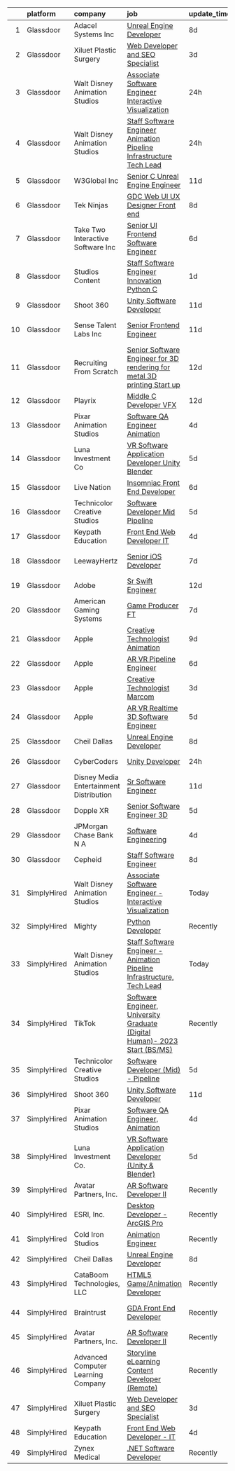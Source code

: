 

|    | platform    | company                                   | job                                                                                                                                                                                                                                                                                                                                                                                                                                                                                                                                                                                                                                                                                                                                                                                                                                                                                                                                                                                                                                                                                                                                                                                                                                                                                                                                                                                      | update_time   | location                       |
|---:|:------------|:------------------------------------------|:-----------------------------------------------------------------------------------------------------------------------------------------------------------------------------------------------------------------------------------------------------------------------------------------------------------------------------------------------------------------------------------------------------------------------------------------------------------------------------------------------------------------------------------------------------------------------------------------------------------------------------------------------------------------------------------------------------------------------------------------------------------------------------------------------------------------------------------------------------------------------------------------------------------------------------------------------------------------------------------------------------------------------------------------------------------------------------------------------------------------------------------------------------------------------------------------------------------------------------------------------------------------------------------------------------------------------------------------------------------------------------------------|:--------------|:-------------------------------|
|  1 | Glassdoor   | Adacel Systems Inc                        | [Unreal Engine Developer](https://www.glassdoor.com/partner/jobListing.htm?pos=117&ao=1136043&s=58&guid=00000183a6fc986f88f8c1289433b898&src=GD_JOB_AD&t=SR&vt=w&ea=1&cs=1_184e92fb&cb=1664953915824&jobListingId=1008163932480&jrtk=3-0-1gejfp64ukf3t801-1gejfp65fh4cs800-14b9854258014de1-)                                                                                                                                                                                                                                                                                                                                                                                                                                                                                                                                                                                                                                                                                                                                                                                                                                                                                                                                                                                                                                                                                            | 8d            | Orlando, FL                    |
|  2 | Glassdoor   | Xiluet Plastic Surgery                    | [Web Developer and SEO Specialist](https://www.glassdoor.com/partner/jobListing.htm?pos=103&ao=1110586&s=58&guid=00000183a6fc986f88f8c1289433b898&src=GD_JOB_AD&t=SR&vt=w&ea=1&cs=1_46428ffa&cb=1664953915823&jobListingId=1008177142019&cpc=9952A63AB06E78AD&jrtk=3-0-1gejfp64ukf3t801-1gejfp65fh4cs800-775077d75cd9177d--6NYlbfkN0A0p2feBN3TwtRPLKm20cpgKOK-k5pqnygCk7BWFHc1reF4KTTsYTfq75tOmYaairQzpl8Y4I_wBrRqYZTBCA__qpS59ryzLGC3kqflZMvSsTCZFhLrynlv0R6TtjpKCDtd4zxyqJrs4p7HSLcBVq5ihbVFI3BnH69_nU4zFdDc7_RfOdiogQXOfQPygfWeqpkJrtnpZy8tgGWMuXjeM0V_zolp2ZS77HCY32b0igg53RpM2Lkb2WPAaoXcak2WsQmJYCH3oKhi4ya9y1uGFLTUUbyeczISgcGp4KOoEgSi4J4m3N4gTEOxX2SD3K6wEjXMCOQgI8Z4xA6kgJpYXg6xtDamW4d5P0FmRbI1BRn-Zt9zCmte5zwLfTtPCSwga5KLlPkudD4JMRL7F3yaPOWB3UmDG_P5ViDyuk-lYOeDYErjHZgSYbrZiyoEl2UDu1DH9wxXDTHtpqwJVE-a0zMORVlBbZ_tdK7IF9pqQktKk-PSpb7UICbjw_aDQGZjvc7adQ7Cfibar29PiR3CGR6a)                                                                                                                                                                                                                                                                                                                                                                                                                                                                                              | 3d            | Miami, FL                      |
|  3 | Glassdoor   | Walt Disney Animation Studios             | [Associate Software Engineer   Interactive Visualization](https://www.glassdoor.com/partner/jobListing.htm?pos=104&ao=1110586&s=58&guid=00000183a6fc986f88f8c1289433b898&src=GD_JOB_AD&t=SR&vt=w&cs=1_aaa4198f&cb=1664953915823&jobListingId=1008184522276&cpc=84DBBAA61F05C438&jrtk=3-0-1gejfp64ukf3t801-1gejfp65fh4cs800-ad96398b4d895bfe--6NYlbfkN0DAFTyt7pbDCC2JPO79CSdi1dIb81yjczP5qsKcZIxgiYm3-7g-689UM0rgypL64crYUU4mHqNKLMF6bmGzKZn0i5nrhRTFYDr2n_HYO-HmnDja94m-djraICILrtazJACyp0YkIBtLyaLn8GOst9lBAAZM831zxbzSScQkCvzuXWGMxCUbq34DS91vMtaxPbnPlou9Buyjegbc9rzoDXfLY6gKAkzGRVV-BPbW6E7xIOVTYu6eX7ZQoKYuu7Z_CW4xtRN3mNDHXqm4xnO3mR4tw2AubWe97K49WlBtOzQLuhba41lzEBFDpPWs415wUmqB-GZRwh5aEMaObp7hhnGchaaOIpw2ilnGvxcKWIDYnM6ZofB4Py8-zM4Q8z9jS5R2SPAzIpEMXMqIZMQW7DCMWK_UuJT1E6_utBekhK5NSJ3D5_Vzq1xdxvg4IYVqqPU%3D)                                                                                                                                                                                                                                                                                                                                                                                                                                                                                                                                                              | 24h           | Burbank, CA                    |
|  4 | Glassdoor   | Walt Disney Animation Studios             | [Staff Software Engineer   Animation Pipeline Infrastructure  Tech Lead](https://www.glassdoor.com/partner/jobListing.htm?pos=107&ao=1110586&s=58&guid=00000183a6fc986f88f8c1289433b898&src=GD_JOB_AD&t=SR&vt=w&cs=1_d9883830&cb=1664953915823&jobListingId=1008184522277&cpc=44CD5376B8534B8F&jrtk=3-0-1gejfp64ukf3t801-1gejfp65fh4cs800-2f77e015318a3652--6NYlbfkN0DAFTyt7pbDCC2JPO79CSdi1dIb81yjczP5qsKcZIxgiYm3-7g-689UM0rgypL64crYUU4mHqNKLHz3z9exj2LsCKG9R14hd9MhB9hdXPi5m-i55POc-S7rvZRDekpMW3fIiz1quOqet9ay3kprQTffDaNhoqS4Sqj3ywC-73i8P-PRwoZkFLkG7lzthfATCIQwuhdJvnIAi-lWPy1cFf7nTDaia7q6GoB45wo6Vim98qIuTs-wPrh7PJRAefn_b2q2NMY8-lR_rqQQQmDO7ExSzzSMkEPj6vvbNmfNx1Rb127gNrxflcuqICS18P7urLfEKnTJJRqJVt3bBeBDg9LTpdeaQZBjpPZ5cpgx3Jrko8eeInyDWtZarntvWlUT0hZwgYb93wl--WI-TdipqxdZbtSOG6sK45uL1fPPWQz0z3KzogeaH5Tfyndj6jLqumU%3D)                                                                                                                                                                                                                                                                                                                                                                                                                                                                                                                                               | 24h           | Burbank, CA                    |
|  5 | Glassdoor   | W3Global Inc                              | [Senior C   Unreal Engine Engineer](https://www.glassdoor.com/partner/jobListing.htm?pos=114&ao=1110586&s=58&guid=00000183a6fc986f88f8c1289433b898&src=GD_JOB_AD&t=SR&vt=w&ea=1&cs=1_6430c289&cb=1664953915824&jobListingId=1008158504587&cpc=654405A9B1E0A9F5&jrtk=3-0-1gejfp64ukf3t801-1gejfp65fh4cs800-abb4ccae92133bb1--6NYlbfkN0DQr0I1mkHTYCHIQl-Z2q2GFo8_WIakD9g7JG9Jpso0F1szWHTNQT333qdHOIIMC5UFvBEXNr7QNb8G__-jcNFxL2efd5HDG-gLOuaE1Im-tvTTYar3q5Wv_CcKp5l243RV2lsNJF1mScgFFL4GHYx338HQVjm494E8_dTenpstUcOYRMrHBp28UfB85a8fiAcGGNntXaMWxFCw514TrXOP8utzFNswjMeNmaXepaMThbm_xJAGJ5kqMefYlybqDz7IgjgBY6kaiIXICa7pybRuvZBxpa8zyBTw9dLAGC_CNXPy8UyzoowOfzKqxaPxMtOMcuLVAHyTK3X5o_KDmFUr2Tn-2Urlc8rHAZXHcQOeIK-T9ICDEyIGAVQfprcbfyNjhsMIvu8Lre2bcyce4tbNeIXInwz6cQnahHWCZXPB8sphIK2WJFR-6LgQlppooyVxUo1KA68zZu5gz_09RQKpfPTDtiAAH2gCjDaTiZDeYBxsg1FtDYVVFVTLZ22CsqCutZxW_MHsuYwC2HLuyupUk1YCfr87Vzcft1qaHdRkPOy0l_-ZRWBIu10T98UwpWrXcJsBxgtN6QXjWsDLF2tBIn4YiFS_eJo%3D)                                                                                                                                                                                                                                                                                                                                                                                                               | 11d           | Remote                         |
|  6 | Glassdoor   | Tek Ninjas                                | [GDC Web UI UX Designer  Front end ](https://www.glassdoor.com/partner/jobListing.htm?pos=130&ao=1136043&s=58&guid=00000183a6fc986f88f8c1289433b898&src=GD_JOB_AD&t=SR&vt=w&cs=1_b63fd345&cb=1664953915825&jobListingId=1008162813312&jrtk=3-0-1gejfp64ukf3t801-1gejfp65fh4cs800-7da297ff9310c61c-)                                                                                                                                                                                                                                                                                                                                                                                                                                                                                                                                                                                                                                                                                                                                                                                                                                                                                                                                                                                                                                                                                      | 8d            | Atlanta, GA                    |
|  7 | Glassdoor   | Take Two Interactive Software  Inc        | [Senior UI Frontend Software Engineer](https://www.glassdoor.com/partner/jobListing.htm?pos=124&ao=1136043&s=58&guid=00000183a6fc986f88f8c1289433b898&src=GD_JOB_AD&t=SR&vt=w&cs=1_0859a4d2&cb=1664953915825&jobListingId=1008168272439&jrtk=3-0-1gejfp64ukf3t801-1gejfp65fh4cs800-76262a70db6330b2-)                                                                                                                                                                                                                                                                                                                                                                                                                                                                                                                                                                                                                                                                                                                                                                                                                                                                                                                                                                                                                                                                                    | 6d            | San Francisco, CA              |
|  8 | Glassdoor   | Studios Content                           | [Staff Software Engineer Innovation  Python   C   ](https://www.glassdoor.com/partner/jobListing.htm?pos=110&ao=1110586&s=58&guid=00000183a6fc986f88f8c1289433b898&src=GD_JOB_AD&t=SR&vt=w&cs=1_b2cae2d1&cb=1664953915824&jobListingId=1008180960875&cpc=D2F1DE17EE1F43B9&jrtk=3-0-1gejfp64ukf3t801-1gejfp65fh4cs800-a451bd117223c6e1--6NYlbfkN0DAFTyt7pbDCC2JPO79CSdi1dIb81yjczP5qsKcZIxgiYm3-7g-689UM0rgypL64cqZ5x19TSCoG4NDcWt7XsM643pQ3-uUEKfwTJ-EvKfKZWkMLy7V0Lkfp3d4xqLVhksbM36yCszPxZ-t2D37OJRPsx12YSobdHP4wA8JGnbrk-Wr85dQwKrnENjdIQotNRJmEu1-mUCnJsiW3qOqHRHovtIa2nMwD-GJGcCvV1edW9dNHm0TSf9LJFY6zOW4bulOjoxfJvx48XYBq39cgpT_EjMq-YohLfDXt2mvOoEBdAif6JI5lxbBqc41fttLd16jkzGDeBxSHyJMFl9qHHKJ6eTWc2ZqUS3raEbVmScSdShRlJmGHy1k6lRhYKaoUWKSnqEUCmsNxAIupjzXg1FM_W9KNu77fS_nhv2NeiUdTr-jrevwLJg9dk7PyvZyOzE%3D)                                                                                                                                                                                                                                                                                                                                                                                                                                                                                                                                                                    | 1d            | Burbank, CA                    |
|  9 | Glassdoor   | Shoot 360                                 | [Unity Software Developer](https://www.glassdoor.com/partner/jobListing.htm?pos=101&ao=1110586&s=58&guid=00000183a6fc986f88f8c1289433b898&src=GD_JOB_AD&t=SR&vt=w&ea=1&cs=1_cc21c2a8&cb=1664953915823&jobListingId=1008158653566&cpc=7F925F5888094D6A&jrtk=3-0-1gejfp64ukf3t801-1gejfp65fh4cs800-5ac2e7983e68243c--6NYlbfkN0DfopDBJjdZYsHaazvtHih9EkP_5L3b-O-YxZrMZy_RRaIs6238HtU9-bIm4CRLMyQw0B_NBHXhnZqJTUAnwC8rmDN7VM-CtOrUt6fSSheFIU1_xggWeBfKJRwUeEbQVMtuP3j9r-4DUAIsVFk7SNZbGd5DCwK6AlcinJmr6vfob03577VGzijjOR_VZYuRBPQwrjymNmYx3B8bsotzDITEKRW4rwZJRvUpPBuPPJVMqdDf8Ol-LJTrt-8589Y5mccR1_5eXmNxZ0889LVE93WG3q5LKp0pZ7cyQ9GpYFMR1xA0ao2oFLIB529lFpn1vdj3Zeuuo009HOA4GVXUeLdRESm1sSoGEUOfWEXfL7pUwTHzyY8tcbk0o85FOBvSbWe4SLBiaGBQ1Bfe-r1OctsrhzjmrX7-8_75pO_Su4vLjghLLk9r5r-eR6YNEKT5ongZ0ChfJSs7rCPggkL_PstydAUDmkDRjVLzMVa6QeFvhUvfktTJPL3ETWDordOHKOcFxeGvGKN5ziT9ozJ8O7Ql)                                                                                                                                                                                                                                                                                                                                                                                                                                                                                                      | 11d           | Vancouver, WA                  |
| 10 | Glassdoor   | Sense Talent Labs  Inc                    | [Senior Frontend Engineer](https://www.glassdoor.com/partner/jobListing.htm?pos=122&ao=1136043&s=58&guid=00000183a6fc986f88f8c1289433b898&src=GD_JOB_AD&t=SR&vt=w&ea=1&cs=1_93376d1f&cb=1664953915825&jobListingId=1008159386890&jrtk=3-0-1gejfp64ukf3t801-1gejfp65fh4cs800-a3934a87b3bd2030-)                                                                                                                                                                                                                                                                                                                                                                                                                                                                                                                                                                                                                                                                                                                                                                                                                                                                                                                                                                                                                                                                                           | 11d           | San Francisco, CA              |
| 11 | Glassdoor   | Recruiting From Scratch                   | [Senior Software Engineer for 3D rendering for metal 3D printing Start up](https://www.glassdoor.com/partner/jobListing.htm?pos=126&ao=1136043&s=58&guid=00000183a6fc986f88f8c1289433b898&src=GD_JOB_AD&t=SR&vt=w&ea=1&cs=1_9828f177&cb=1664953915825&jobListingId=1008157349603&jrtk=3-0-1gejfp64ukf3t801-1gejfp65fh4cs800-f06066c83ad0ca20-)                                                                                                                                                                                                                                                                                                                                                                                                                                                                                                                                                                                                                                                                                                                                                                                                                                                                                                                                                                                                                                           | 12d           | Remote                         |
| 12 | Glassdoor   | Playrix                                   | [Middle C   Developer  VFX](https://www.glassdoor.com/partner/jobListing.htm?pos=120&ao=1136043&s=58&guid=00000183a6fc986f88f8c1289433b898&src=GD_JOB_AD&t=SR&vt=w&cs=1_df7cf4d3&cb=1664953915824&jobListingId=1008155987571&jrtk=3-0-1gejfp64ukf3t801-1gejfp65fh4cs800-f3bdf43e7ed7867e-)                                                                                                                                                                                                                                                                                                                                                                                                                                                                                                                                                                                                                                                                                                                                                                                                                                                                                                                                                                                                                                                                                               | 12d           | Remote                         |
| 13 | Glassdoor   | Pixar Animation Studios                   | [Software QA Engineer  Animation](https://www.glassdoor.com/partner/jobListing.htm?pos=113&ao=1136043&s=58&guid=00000183a6fc986f88f8c1289433b898&src=GD_JOB_AD&t=SR&vt=w&cs=1_b5366e05&cb=1664953915824&jobListingId=1008173557244&jrtk=3-0-1gejfp64ukf3t801-1gejfp65fh4cs800-faa1bfa13cf65d33-)                                                                                                                                                                                                                                                                                                                                                                                                                                                                                                                                                                                                                                                                                                                                                                                                                                                                                                                                                                                                                                                                                         | 4d            | Emeryville, CA                 |
| 14 | Glassdoor   | Luna Investment Co                        | [VR Software Application Developer  Unity   Blender ](https://www.glassdoor.com/partner/jobListing.htm?pos=111&ao=1136043&s=58&guid=00000183a6fc986f88f8c1289433b898&src=GD_JOB_AD&t=SR&vt=w&ea=1&cs=1_2a00df51&cb=1664953915824&jobListingId=1008171207250&jrtk=3-0-1gejfp64ukf3t801-1gejfp65fh4cs800-7671b7731acbfe7c-)                                                                                                                                                                                                                                                                                                                                                                                                                                                                                                                                                                                                                                                                                                                                                                                                                                                                                                                                                                                                                                                                | 5d            | Remote                         |
| 15 | Glassdoor   | Live Nation                               | [Insomniac   Front End Developer](https://www.glassdoor.com/partner/jobListing.htm?pos=112&ao=1136043&s=58&guid=00000183a6fc986f88f8c1289433b898&src=GD_JOB_AD&t=SR&vt=w&cs=1_ae1f6530&cb=1664953915824&jobListingId=1008169449070&jrtk=3-0-1gejfp64ukf3t801-1gejfp65fh4cs800-24c12e5aba459619-)                                                                                                                                                                                                                                                                                                                                                                                                                                                                                                                                                                                                                                                                                                                                                                                                                                                                                                                                                                                                                                                                                         | 6d            | Calabasas, CA                  |
| 16 | Glassdoor   | Technicolor Creative Studios              | [Software Developer  Mid    Pipeline](https://www.glassdoor.com/partner/jobListing.htm?pos=115&ao=1136043&s=58&guid=00000183a6fc986f88f8c1289433b898&src=GD_JOB_AD&t=SR&vt=w&ea=1&cs=1_ebac3d0d&cb=1664953915824&jobListingId=1008172677164&jrtk=3-0-1gejfp64ukf3t801-1gejfp65fh4cs800-447cf9f6bfe7e1d3-)                                                                                                                                                                                                                                                                                                                                                                                                                                                                                                                                                                                                                                                                                                                                                                                                                                                                                                                                                                                                                                                                                | 5d            | Los Angeles, CA                |
| 17 | Glassdoor   | Keypath Education                         | [Front End Web Developer   IT](https://www.glassdoor.com/partner/jobListing.htm?pos=102&ao=1110586&s=58&guid=00000183a6fc986f88f8c1289433b898&src=GD_JOB_AD&t=SR&vt=w&ea=1&cs=1_e899b042&cb=1664953915823&jobListingId=1008175817499&cpc=5B877AD962FD223B&jrtk=3-0-1gejfp64ukf3t801-1gejfp65fh4cs800-40fd0ab69fd7e2b1--6NYlbfkN0B5yzmwsWuqFEnZ4KZ0oZggF_kecX9RXCcNgmDdqnpqNuS9SQwkvMm25LJOlwnoQeRE1UnOGLjiYyvfFJhS6PBbD0YNTtWlzLa7C0IlrnKzoOpQbH0snZsRGPKJJ4dlL-WZYfTrr_yJR6UlN_wFCvj_NIZ2F8AmtCazXsL-qNReaLHXDmr8g-xl5Ugw10AaGrPv9jSSXjTFB6UPFMLQ1dbY0wOW8513D65o5J5p-bGUzGidJt_A7W-64ioMMCVNyE0y0pa95K1hkEPF3gULh8VgHrqwGZu_5l0kG3dtS1yqVe2xKAXpEk-Q6E53FGCZwW7wkXk0SWDrO-bdaDh3Ij8PnC5HmrKVCBVStViPd4B7NdORy2P5RUz1d7xskUApaIbfChdHfFWPfP1ggf_o1FrnMUtOobWEaOOxQCS8tGtpH9CO0XMOPZmHTSQ_gq_Sk8gU0xz1QtWHITpFKISRmWnJqfcJmeVoUJ91rMCBVRQYVjlL-ZpSw9buOxbeyVW__o5NYq29GXLR24aD-iOnKTptPd5al-54ruf0bxn_A6PySPCVJc36hQRF_L9THHkQwUiEXaUhSbbxVwytOuI_nuC3-w6Q559B3KHaDT76fZoTCYyVD4VCQrnDUybMKvrC0_c%3D)                                                                                                                                                                                                                                                                                                                                                                                    | 4d            | Schaumburg, IL                 |
| 18 | Glassdoor   | LeewayHertz                               | [Senior iOS Developer](https://www.glassdoor.com/partner/jobListing.htm?pos=119&ao=1136043&s=58&guid=00000183a6fc986f88f8c1289433b898&src=GD_JOB_AD&t=SR&vt=w&cs=1_e85afb92&cb=1664953915824&jobListingId=1008164693652&jrtk=3-0-1gejfp64ukf3t801-1gejfp65fh4cs800-077d7fd5e94a96f8-)                                                                                                                                                                                                                                                                                                                                                                                                                                                                                                                                                                                                                                                                                                                                                                                                                                                                                                                                                                                                                                                                                                    | 7d            | San Francisco, CA              |
| 19 | Glassdoor   | Adobe                                     | [Sr  Swift Engineer](https://www.glassdoor.com/partner/jobListing.htm?pos=123&ao=1136043&s=58&guid=00000183a6fc986f88f8c1289433b898&src=GD_JOB_AD&t=SR&vt=w&cs=1_85344040&cb=1664953915825&jobListingId=1008155725904&jrtk=3-0-1gejfp64ukf3t801-1gejfp65fh4cs800-aa0a07b0271139a8-)                                                                                                                                                                                                                                                                                                                                                                                                                                                                                                                                                                                                                                                                                                                                                                                                                                                                                                                                                                                                                                                                                                      | 12d           | New York, NY                   |
| 20 | Glassdoor   | American Gaming Systems                   | [Game Producer  FT ](https://www.glassdoor.com/partner/jobListing.htm?pos=125&ao=1136043&s=58&guid=00000183a6fc986f88f8c1289433b898&src=GD_JOB_AD&t=SR&vt=w&ea=1&cs=1_4168bb45&cb=1664953915825&jobListingId=1008166251454&jrtk=3-0-1gejfp64ukf3t801-1gejfp65fh4cs800-1638f630022884fd-)                                                                                                                                                                                                                                                                                                                                                                                                                                                                                                                                                                                                                                                                                                                                                                                                                                                                                                                                                                                                                                                                                                 | 7d            | Atlanta, GA                    |
| 21 | Glassdoor   | Apple                                     | [Creative Technologist   Animation](https://www.glassdoor.com/partner/jobListing.htm?pos=105&ao=1110586&s=58&guid=00000183a6fc986f88f8c1289433b898&src=GD_JOB_AD&t=SR&vt=w&cs=1_9bc4f327&cb=1664953915823&jobListingId=1008160436803&cpc=AC285F3A3ECA6BB0&jrtk=3-0-1gejfp64ukf3t801-1gejfp65fh4cs800-e5326f402a0a01b2--6NYlbfkN0BvKrLyj5gPmtZO9T8euul8TCxuuKNOtzRJOomxnwSEodTz2Bc-sPZlt2Zgji_QUXEUX2eoMjRV3A-uwr9MnuICdtHgneScM4daV9dlPREBHf2C7sMhbh1B-V_v_59cxf_Q9r5yycE3D6hT-ciZObgMZpBv9S9_nkbca8huIrqVoXdFyvNQ5bihSLJ0OUyTwmb5MHhSzGEgGPeNdzdUgDmitHdexWezVI8_VfOu8QmdTsqLlLB3p3GdiPtMa0JKu1oqSri0hq7_BXm9UbW03M6YkCv28irGNjfycrrEGN40rPCofNFBeJQV01abnbwqWarxAtYpH8OXfcdJbc4yp5QVj5yKHs5ST97URj_D9vRmDi2vt0CFqJe7VJPPN6RAQFswMXxtVKw4UmhIAujE1xfhipKOn5rneWXa-SFPyOUCbdVecSS29BhOLsq9bWx__1tgmary7o-7XPHmH3SdME0C3SG3HFs5SGli6oQGicr-ZmQbCHWR3S9rbmTsg-EKOaZ3KC3XIGqUGJChNNzIdTyRqtFaP9jV5xgvzl4PCOx1x07qgTRgeUkfQrql-LFHnuB7J36HeUMxRBOkGkFop4udGfMtJF1F5eFO_YBCRPU0rkwJ47Gqwyke8FnGHdjnlEVOLfHQq1yw_16UCE_HUWTPoIEbG1YhwnF0A1gbLchVstUQBUydpDR5LgkhDWr6rXLF45rsf8QyDv91dut6SUIo7pFNhe6QsRwyGAy09bKm9LjNG09RA991IrnDnqwNQiEe1PJoYb08860AeW_px2wDS0YGNhObijEfizjNMG22tnx12o0UPhyO8lwZGkX3dR80qZpJkctGslKse48BRgGXQytp0ekSTGBltoNDq47VFNrmgONdCguXA8L8vom6kzwYLNnIkMwSUDymxiD2Rpcxk6p1UgQ8SurwTyrjAA1XVAuY14pDxo7GANtxqWi0HvOrpm18xSHH_tefXbTKrFXi-WHepOvgnek%3D)                    | 9d            | Cupertino, CA                  |
| 22 | Glassdoor   | Apple                                     | [AR VR Pipeline Engineer](https://www.glassdoor.com/partner/jobListing.htm?pos=109&ao=1110586&s=58&guid=00000183a6fc986f88f8c1289433b898&src=GD_JOB_AD&t=SR&vt=w&cs=1_14d4d916&cb=1664953915824&jobListingId=1008167611600&cpc=2CAED5C921A5F994&jrtk=3-0-1gejfp64ukf3t801-1gejfp65fh4cs800-7f07361192d5dd8a--6NYlbfkN0BvKrLyj5gPmtZO9T8euul8TCxuuKNOtzRJOomxnwSEodTz2Bc-sPZl1dBMH13w-jNdNQaFf-lF6kL1aEhJ4eiuAXTha0QvAvu907Z2VYn0VJoxU7cAlBZlFPS1G7aYLqrMAUepxkDoRYj5djL18fyLw83N7Y0s2ePHYzB0Wp7YoNkU0uDtacxXalwFWiYc329BslgNbfMuFLb9ArGVMEMbY9-hWtmEVOOFOCQ8N8YkCZkwnpp_-tFE_n2INfBlj8_uw2CupLGteX_E6wm-JZx3ZM0yOWYVil5LzflRKRF9PU8V4dRNjlxIo6CtakwmhK9kfmjiWUsqGRSuhAttCyVhkk7JkKZBfPxlxsXWhBnjA2HWrG1ies2hn2jgPWtcpZ8PkLQeYHpNTEQzc7jbnd9hGtRjGarJ5xYfmOvHHs8HRppPDou3l7qjhX-ft3KW-0mpar7qr4JJGusItx5_Gkw9dVbVXp7Cpd6WgMSL7hR3Uicej3zA-kdgC5xzi6PtlVxO1RQscpypESZAgDAtJF7dfgzD_IZmVVzM4KlU3ACQ9q-COSm7BYZT90bE15zpUQiSeYDH5aydJphhNRtDiNehxHJhrIBydMHZdtSuuEygiTxAHqMXDPJrwdxfOhAEXGmjP77Cs4gbv1hhSJ4O_k1T9sIIJsb2dY-oFjtH08HVVUrPMUAIEGt8dlfEXOkgPiLHlQKNGZaJti9KuQuhMSCa1UNcXf7P2tMf6amPWE-k3S4XE2YeXENEZx_l3riCQR0LnkxcBw17eNFWkSonbdkeuAV1EcjEnh2UGJR6CN6wzE5Vew51Yqp8gAHy4oqI_PADYxz8rsYy-l68fyRbTCCUyTzreY6rwHotvv4UQO2BRY8_Tk4QuxhW5-R2axVPCSopotpRXqv0ADvZNmwjYZ7lnKktg8An2bmU-GPkQgOrFVcZLkkphEnb0PoCGEHMI9TYQ7nDNEqARg%3D%3D)                                                | 6d            | Seattle, WA                    |
| 23 | Glassdoor   | Apple                                     | [Creative Technologist  Marcom](https://www.glassdoor.com/partner/jobListing.htm?pos=118&ao=1136043&s=58&guid=00000183a6fc986f88f8c1289433b898&src=GD_JOB_AD&t=SR&vt=w&cs=1_606b2175&cb=1664953915824&jobListingId=1008177549340&jrtk=3-0-1gejfp64ukf3t801-1gejfp65fh4cs800-7532c08ae817f6f1-)                                                                                                                                                                                                                                                                                                                                                                                                                                                                                                                                                                                                                                                                                                                                                                                                                                                                                                                                                                                                                                                                                           | 3d            | Cupertino, CA                  |
| 24 | Glassdoor   | Apple                                     | [AR VR Realtime 3D Software Engineer](https://www.glassdoor.com/partner/jobListing.htm?pos=108&ao=1110586&s=58&guid=00000183a6fc986f88f8c1289433b898&src=GD_JOB_AD&t=SR&vt=w&cs=1_f50cd3bf&cb=1664953915823&jobListingId=1008170405830&cpc=F41FEAB56D215062&jrtk=3-0-1gejfp64ukf3t801-1gejfp65fh4cs800-6793e425a2cbe05b--6NYlbfkN0BvKrLyj5gPmtZO9T8euul8TCxuuKNOtzRJOomxnwSEodTz2Bc-sPZlbtkML8D-m4rPVtJSgYD-8yA7R83DROjxaCYcSYu9hV3pV3y1IK_i9rVBuqiXQ0qkod25yvTCQBHmz-H-AkRRNIYmUffeyDH8frHXcOyRazjIhI_11Avg4F6ELO7lIsoc2PZue59kkNd5B6x-XpX5Iv0XPcpevVVc8xZukNx9wbfQiF335OJVtZcwILAj8JpZq6yH0QubThFkW-PMv1gzD2gIQUT9YlPt5MYcKhjXwS0x9JvrrUuJnODdfSoWkJeP3KRPz7mG_2NjWMbT-Tx7gH28FQC62tS4X9r6Qk2KhGRJeziwSXU4Wq0BF68atbcjhPafusbd7qghey8jUrZMQx7bJ1KVP1IAEYt0Klvl2OTAJLB_kjNclMfpEdm0_r2AMPXC2SN3nTobZHlkjPJCLf8djOh-wFWNi7WwZ1u8ZotQH5u5nePU7eEzkDnj7mRmpvGzTlx8k7W8FVtyZDUt4txlP3lM_4cP2ZFusQ4lhWgyc4Q579sihrcc6c27RID8U1JMo413O-RHebU8skMtDdoRaMbGHnkm3iz4C_U-EW5V-P6RCTNW4l8FrvCk2zztFhPkSSsT8_Z3fGkx3q1044AWIfkQMz9Jebwt_6nopINiHo2QnUOY7GrtBSQFXCR_WllhX-JMPqW-r6O4DzUoRiFgsAqhwzzE4bPXGCETHD72-BaDxNTCaURkCRA1i3rTliS1bIJSccTwFv009oP9-_gNGmgAIOY_PL_nxKQnGVm6hvJnYhP6i5azc-7BimjwX7JIcrWwbJRgGnzJdVmexSsuMJjn8A2RDg80PO1qN5KTnH2EP9vggXs_oVXlLC8ANmwdySHOUVuy45U6_jQC8BAfklh_RZkjXtOwSVBdsrsgFQyE15JH4oxRA2kRHiYfYAufpEJVwFuRrZfwvJaeO7dxFVfTDeNFh2T36haynWU%3D)                  | 5d            | Boulder, CO                    |
| 25 | Glassdoor   | Cheil Dallas                              | [Unreal Engine Developer](https://www.glassdoor.com/partner/jobListing.htm?pos=116&ao=1136043&s=58&guid=00000183a6fc986f88f8c1289433b898&src=GD_JOB_AD&t=SR&vt=w&ea=1&cs=1_ebec0b7b&cb=1664953915824&jobListingId=1008162394929&jrtk=3-0-1gejfp64ukf3t801-1gejfp65fh4cs800-c96a3c45842c3012-)                                                                                                                                                                                                                                                                                                                                                                                                                                                                                                                                                                                                                                                                                                                                                                                                                                                                                                                                                                                                                                                                                            | 8d            | Plano, TX                      |
| 26 | Glassdoor   | CyberCoders                               | [Unity Developer](https://www.glassdoor.com/partner/jobListing.htm?pos=106&ao=1110586&s=58&guid=00000183a6fc986f88f8c1289433b898&src=GD_JOB_AD&t=SR&vt=w&ea=1&cs=1_7e4b8bc2&cb=1664953915823&jobListingId=1008184116764&cpc=FB7E4A1762AE5BEC&jrtk=3-0-1gejfp64ukf3t801-1gejfp65fh4cs800-bccb77d64d7d3e2c--6NYlbfkN0CpFJQzrgRR8WqXWK1qKKEqALWJw739KlKqr2H-MSI4eoBlI4EFrmor2FYZMP3muM3TdYFiBFjcTwaPa1OKtVKOzpDTwJD0yptzXfwsyaZ0j6q_A22eV3CisbMVEgeri1e9dJD8Gh_21mkCOstPFPuOW86Ca8NwzZLvqhfeerKu5XrHPwJHQAsZY87t31MW3_O4tDro29dtE7mw50u6MglapS-7h41B2KbggAV8H5sZMc-AdkF06w8yrzfQGAol-DcuA8_Q4KCVomznmh6wWT8jZ4Ix-insoAsqpEZlp7j5m3-tewmsxGGIjuzp7h8dzTpqA4HuIBEy0wg2TzCmsLAyAYb10XUfmCWjBc3ZDUgSUs1kcJj2nGggAtxdOlG9kiOTtJT8Tg1RfwulOkYa7Df-HS2sp54H6zd6tmlxWwC83FL5tiOX8Kpm4Hv6aKiZ9NN-M5oXApLkJpjhGyPvLoBQ6VWxo3zd5aqs-jkyGkBBwRMzfuXyWj1TqiJWYYyxsR2Or_QUDkjtDv6l0o61cbIqbo_MLLSlwQ8aBD4MltH13Lrj_UciOF2tfDBoUxIGGNs0sZLqyv-AIo2LN-3NDOddbZsJh6uOPOsGhtXUS1oCucYBGPBjXYS0x_AwuRUWomOqDf4jBNfj8FFHkeBXCNQWN_28VkFjA-8h03IS-EYZcErl80md15Y9LitUCr9T_Idvons7gmatjYOlTGmZSuE-coU5gZW0uUDrZZu4OzGsRdRo_pZHyEn4-fIV4mg44iUul1jF6aqQBW1RS1Fe9LwaGnhRlN5ktnp_vwIGy2PuHZ-mKs6IhRu4NGoXhxy0k4iEzbWRfAfJaWUqZYTX_axJOkPQf83e-8DYr9FTP-A-uAw68k0H605Lg3I2_ayQiGFM-9aarDeurfOGBty83gkowmgcNbzXrrTquNZ-ktPlsgXmywK3u030J_jSpW-yPeYJK8x_Dfsh9tdP9Pr4i-ukjWB0CxSCGczyxBPONKAdtPampXboFMI1lBY64CN72dc%3D) | 24h           | Vancouver, WA                  |
| 27 | Glassdoor   | Disney Media   Entertainment Distribution | [Sr Software Engineer](https://www.glassdoor.com/partner/jobListing.htm?pos=129&ao=1136043&s=58&guid=00000183a6fc986f88f8c1289433b898&src=GD_JOB_AD&t=SR&vt=w&cs=1_ead74b42&cb=1664953915825&jobListingId=1008158162127&jrtk=3-0-1gejfp64ukf3t801-1gejfp65fh4cs800-a5f021d03467d620-)                                                                                                                                                                                                                                                                                                                                                                                                                                                                                                                                                                                                                                                                                                                                                                                                                                                                                                                                                                                                                                                                                                    | 11d           | Seattle, WA                    |
| 28 | Glassdoor   | Dopple XR                                 | [Senior Software Engineer  3D ](https://www.glassdoor.com/partner/jobListing.htm?pos=127&ao=1136043&s=58&guid=00000183a6fc986f88f8c1289433b898&src=GD_JOB_AD&t=SR&vt=w&ea=1&cs=1_d6a2c8fe&cb=1664953915825&jobListingId=1008170801763&jrtk=3-0-1gejfp64ukf3t801-1gejfp65fh4cs800-ca88e409cf98abdf-)                                                                                                                                                                                                                                                                                                                                                                                                                                                                                                                                                                                                                                                                                                                                                                                                                                                                                                                                                                                                                                                                                      | 5d            | Remote                         |
| 29 | Glassdoor   | JPMorgan Chase Bank  N A                  | [Software Engineering](https://www.glassdoor.com/partner/jobListing.htm?pos=128&ao=1136043&s=58&guid=00000183a6fc986f88f8c1289433b898&src=GD_JOB_AD&t=SR&vt=w&cs=1_4c8f21b7&cb=1664953915825&jobListingId=1008173930586&jrtk=3-0-1gejfp64ukf3t801-1gejfp65fh4cs800-0ea5058e8e5ede4f-)                                                                                                                                                                                                                                                                                                                                                                                                                                                                                                                                                                                                                                                                                                                                                                                                                                                                                                                                                                                                                                                                                                    | 4d            | Columbus, OH                   |
| 30 | Glassdoor   | Cepheid                                   | [Staff Software Engineer](https://www.glassdoor.com/partner/jobListing.htm?pos=121&ao=1136043&s=58&guid=00000183a6fc986f88f8c1289433b898&src=GD_JOB_AD&t=SR&vt=w&cs=1_0deed675&cb=1664953915825&jobListingId=1008163736747&jrtk=3-0-1gejfp64ukf3t801-1gejfp65fh4cs800-05cc4bf74281fc23-)                                                                                                                                                                                                                                                                                                                                                                                                                                                                                                                                                                                                                                                                                                                                                                                                                                                                                                                                                                                                                                                                                                 | 8d            | Sunnyvale, CA                  |
| 31 | SimplyHired | Walt Disney Animation Studios             | [Associate Software Engineer - Interactive Visualization](https://www.simplyhired.com/job/__7cRnje9QvP_ocVxHt7DMuMai2yZaR6al0QrqOu5duf6Lkn8sa3Gg?q=animation+developer)                                                                                                                                                                                                                                                                                                                                                                                                                                                                                                                                                                                                                                                                                                                                                                                                                                                                                                                                                                                                                                                                                                                                                                                                                  | Today         | Burbank, CA                    |
| 32 | SimplyHired | Mighty                                    | [Python Developer](https://www.simplyhired.com/job/mSidqalQa9rFv-8uMc6mXYDSd2xaTVkb4xZSgl6OipQNezi9Fe79tw?q=animation+developer)                                                                                                                                                                                                                                                                                                                                                                                                                                                                                                                                                                                                                                                                                                                                                                                                                                                                                                                                                                                                                                                                                                                                                                                                                                                         | Recently      | Remote                         |
| 33 | SimplyHired | Walt Disney Animation Studios             | [Staff Software Engineer - Animation Pipeline Infrastructure, Tech Lead](https://www.simplyhired.com/job/YusBJd_blwA626VMeGJyHE5FQgwgbq7SPPjcmTTS5xJRHFtko6bnTQ?q=animation+developer)                                                                                                                                                                                                                                                                                                                                                                                                                                                                                                                                                                                                                                                                                                                                                                                                                                                                                                                                                                                                                                                                                                                                                                                                   | Today         | Burbank, CA                    |
| 34 | SimplyHired | TikTok                                    | [Software Engineer, University Graduate (Digital Human)- 2023 Start (BS/MS)](https://www.simplyhired.com/job/ZCD16wdvVDXY7adIm9hAntuSweiM5zEqP2r_032I688HBPU8lINMng?q=animation+developer)                                                                                                                                                                                                                                                                                                                                                                                                                                                                                                                                                                                                                                                                                                                                                                                                                                                                                                                                                                                                                                                                                                                                                                                               | Recently      | San Francisco, CA +3 locations |
| 35 | SimplyHired | Technicolor Creative Studios              | [Software Developer (Mid) - Pipeline](https://www.simplyhired.com/job/5lBUZ4E1ogmfBkM5sefDmF1rLZD-jHClEOSm7ujEj0h03Cp2W4sxow?q=animation+developer)                                                                                                                                                                                                                                                                                                                                                                                                                                                                                                                                                                                                                                                                                                                                                                                                                                                                                                                                                                                                                                                                                                                                                                                                                                      | 5d            | Los Angeles, CA                |
| 36 | SimplyHired | Shoot 360                                 | [Unity Software Developer](https://www.simplyhired.com/job/pW_1cJ9FHkOra8GRzOun7eOa7hojcA_kcWTJPTybJRvoCQIsSmfi_A?q=animation+developer)                                                                                                                                                                                                                                                                                                                                                                                                                                                                                                                                                                                                                                                                                                                                                                                                                                                                                                                                                                                                                                                                                                                                                                                                                                                 | 11d           | Vancouver, WA                  |
| 37 | SimplyHired | Pixar Animation Studios                   | [Software QA Engineer, Animation](https://www.simplyhired.com/job/n8JHd2Hu7sNYpf1Gy3SzyX4Mwi53cZE9RKZREqdi0AzOhr-qpcXurQ?q=animation+developer)                                                                                                                                                                                                                                                                                                                                                                                                                                                                                                                                                                                                                                                                                                                                                                                                                                                                                                                                                                                                                                                                                                                                                                                                                                          | 4d            | Emeryville, CA                 |
| 38 | SimplyHired | Luna Investment Co.                       | [VR Software Application Developer (Unity & Blender)](https://www.simplyhired.com/job/gy8HREFul1xocPlS9PtlO2qZaV4gum6HSfUE_ED1zIz-UhEoFwcbSw?q=animation+developer)                                                                                                                                                                                                                                                                                                                                                                                                                                                                                                                                                                                                                                                                                                                                                                                                                                                                                                                                                                                                                                                                                                                                                                                                                      | 5d            | Remote                         |
| 39 | SimplyHired | Avatar Partners, Inc.                     | [AR Software Developer II](https://www.simplyhired.com/job/UeNDfsvrvGKqJT2_CcRkXhDQimk6kBmqp97LV9GSoNPJsJtnaRbEsA?q=animation+developer)                                                                                                                                                                                                                                                                                                                                                                                                                                                                                                                                                                                                                                                                                                                                                                                                                                                                                                                                                                                                                                                                                                                                                                                                                                                 | Recently      | Remote                         |
| 40 | SimplyHired | ESRI, Inc.                                | [Desktop Developer - ArcGIS Pro](https://www.simplyhired.com/job/Pn0jlgPOSBBY-nMbXrtFeV4yvqyMnKMGCwWZz4L1Vtp9irTKUDf2Rg?q=animation+developer)                                                                                                                                                                                                                                                                                                                                                                                                                                                                                                                                                                                                                                                                                                                                                                                                                                                                                                                                                                                                                                                                                                                                                                                                                                           | Recently      | Remote                         |
| 41 | SimplyHired | Cold Iron Studios                         | [Animation Engineer](https://www.simplyhired.com/job/_k9O-EHdSx8NESZMFWM66htNlUjbI1UCI5s37Wea0oYwUMx34VHqVg?q=animation+developer)                                                                                                                                                                                                                                                                                                                                                                                                                                                                                                                                                                                                                                                                                                                                                                                                                                                                                                                                                                                                                                                                                                                                                                                                                                                       | Recently      | Remote                         |
| 42 | SimplyHired | Cheil Dallas                              | [Unreal Engine Developer](https://www.simplyhired.com/job/3FtWNr2DV5AnScSOVY9FgThgNkcwivk6JkZAU-5PfXUjj1pAaC9E-Q?q=animation+developer)                                                                                                                                                                                                                                                                                                                                                                                                                                                                                                                                                                                                                                                                                                                                                                                                                                                                                                                                                                                                                                                                                                                                                                                                                                                  | 8d            | Plano, TX                      |
| 43 | SimplyHired | CataBoom Technologies, LLC                | [HTML5 Game/Animation Developer](https://www.simplyhired.com/job/rcD9kqRruTFu3sLPN7RcYmKqhwYda35Xkfl4DXnDIh1VgwPtoMUoDw?q=animation+developer)                                                                                                                                                                                                                                                                                                                                                                                                                                                                                                                                                                                                                                                                                                                                                                                                                                                                                                                                                                                                                                                                                                                                                                                                                                           | Recently      | Richardson, TX                 |
| 44 | SimplyHired | Braintrust                                | [GDA Front End Developer](https://www.simplyhired.com/job/UZ9Q8-2YQzziZGvAgzlOQfWWakPdUbz_v2EOZRqXahRslnFEc8rN4A?q=animation+developer)                                                                                                                                                                                                                                                                                                                                                                                                                                                                                                                                                                                                                                                                                                                                                                                                                                                                                                                                                                                                                                                                                                                                                                                                                                                  | Recently      | San Francisco, CA              |
| 45 | SimplyHired | Avatar Partners, Inc.                     | [AR Software Developer II](https://www.simplyhired.com/job/UeNDfsvrvGKqJT2_CcRkXhDQimk6kBmqp97LV9GSoNPJsJtnaRbEsA?q=animation+developer)                                                                                                                                                                                                                                                                                                                                                                                                                                                                                                                                                                                                                                                                                                                                                                                                                                                                                                                                                                                                                                                                                                                                                                                                                                                 | Recently      | Remote                         |
| 46 | SimplyHired | Advanced Computer Learning Company        | [Storyline eLearning Content Developer (Remote)](https://www.simplyhired.com/job/yquvEbEGhacPc2oIwZ3Qa2c5z43nmQAW0BTGqJoykCIb88O-gTtobA?q=animation+developer)                                                                                                                                                                                                                                                                                                                                                                                                                                                                                                                                                                                                                                                                                                                                                                                                                                                                                                                                                                                                                                                                                                                                                                                                                           | Recently      | Remote                         |
| 47 | SimplyHired | Xiluet Plastic Surgery                    | [Web Developer and SEO Specialist](https://www.simplyhired.com/job/jx4cBHL69kqrwIC7sF2kDKcJuQz8UQ4g_g91y5Bhb3441EdVxTeIEQ?q=animation+developer)                                                                                                                                                                                                                                                                                                                                                                                                                                                                                                                                                                                                                                                                                                                                                                                                                                                                                                                                                                                                                                                                                                                                                                                                                                         | 3d            | Miami, FL                      |
| 48 | SimplyHired | Keypath Education                         | [Front End Web Developer - IT](https://www.simplyhired.com/job/kX7iEaOGFGd2xpkub7gYsXOy0JkU_9E3YS9rRTpudYsbK5_CYpmHlA?q=animation+developer)                                                                                                                                                                                                                                                                                                                                                                                                                                                                                                                                                                                                                                                                                                                                                                                                                                                                                                                                                                                                                                                                                                                                                                                                                                             | 4d            | Schaumburg, IL                 |
| 49 | SimplyHired | Zynex Medical                             | [.NET Software Developer](https://www.simplyhired.com/job/CkZS4u7p1I92Dp42AUwS_a_ddjsrJw7_CNhZYtWMjYq5qdAiX22kGQ?q=animation+developer)                                                                                                                                                                                                                                                                                                                                                                                                                                                                                                                                                                                                                                                                                                                                                                                                                                                                                                                                                                                                                                                                                                                                                                                                                                                  | Recently      | Englewood, CO                  |